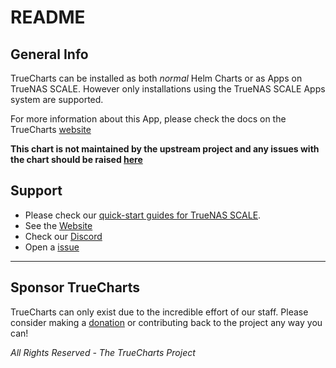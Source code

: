 # README

## General Info

TrueCharts can be installed as both _normal_ Helm Charts or as Apps on TrueNAS SCALE.
However only installations using the TrueNAS SCALE Apps system are supported.

For more information about this App, please check the docs on the TrueCharts [website](https://truecharts.org/charts/incubator/troddit)

**This chart is not maintained by the upstream project and any issues with the chart should be raised [here](https://github.com/truecharts/charts/issues/new/choose)**

## Support

- Please check our [quick-start guides for TrueNAS SCALE](https://truecharts.org/manual/SCALE/guides/scale-intro).
- See the [Website](https://truecharts.org)
- Check our [Discord](https://discord.gg/tVsPTHWTtr)
- Open a [issue](https://github.com/truecharts/charts/issues/new/choose)

---

## Sponsor TrueCharts

TrueCharts can only exist due to the incredible effort of our staff.
Please consider making a [donation](https://truecharts.org/sponsor) or contributing back to the project any way you can!

_All Rights Reserved - The TrueCharts Project_
